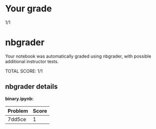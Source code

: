 # Your grade

1/1

# nbgrader

Your notebook was automatically graded using nbgrader, with
possible additional instructor tests.

TOTAL SCORE: 1/1

## nbgrader details


**binary.ipynb:**

| Problem   | Score     |
|:----------|:----------|
| 7dd5ce    | 1         |


